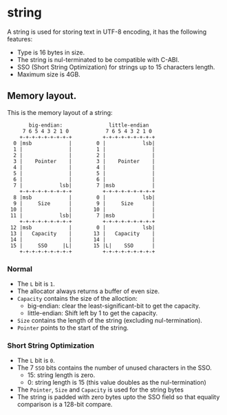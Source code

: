 # string

A string is used for storing text in UTF-8 encoding, it has the following
features:
 - Type is 16 bytes in size.
 - The string is nul-terminated to be compatible with C-ABI.
 - SSO (Short String Optimization) for strings up to 15 characters length.
 - Maximum size is 4GB.

## Memory layout.

This is the memory layout of a string:
```
       big-endian:               little-endian
     7 6 5 4 3 2 1 0            7 6 5 4 3 2 1 0  
    +-+-+-+-+-+-+-+-+          +-+-+-+-+-+-+-+-+
  0 |msb            |        0 |            lsb|
  1 |               |        1 |               |
  2 |               |        2 |               |
  3 |    Pointer    |        3 |    Pointer    |
  4 |               |        4 |               |
  5 |               |        5 |               |
  6 |               |        6 |               |
  7 |            lsb|        7 |msb            |
    +-+-+-+-+-+-+-+-+          +-+-+-+-+-+-+-+-+
  8 |msb            |        0 |            lsb|
  9 |     Size      |        9 |     Size      |
 10 |               |       10 |               |
 11 |            lsb|        7 |msb            |
    +-+-+-+-+-+-+-+-+          +-+-+-+-+-+-+-+-+
 12 |msb            |        0 |            lsb|
 13 |   Capacity    |       13 |   Capacity    |
 14 |               |       14 |               |
 15 |     SSO     |L|       15 |L|    SSO      |
    +-+-+-+-+-+-+-+-+          +-+-+-+-+-+-+-+-+
```

### Normal

 - The `L` bit is `1`.
 - The allocator always returns a buffer of even size.
 - `Capacity` contains the size of the alloction:
   - big-endian: clear the least-significant-bit to get the capacity.
   - little-endian: Shift left by 1 to get the capacity.
 - `Size` contains the length of the string (excluding nul-termination).
 - `Pointer` points to the start of the string.

### Short String Optimization

 - The `L` bit is `0`.
 - The 7 `SSO` bits contains the number of unused characters in the SSO.
   - 15: string length is zero.
   - 0: string length is 15 (this value doubles as the nul-termination)
 - The `Pointer`, `Size` and `Capacity` is used for the string bytes
 - The string is padded with zero bytes upto the SSO field so that equality
   comparison is a 128-bit compare.
